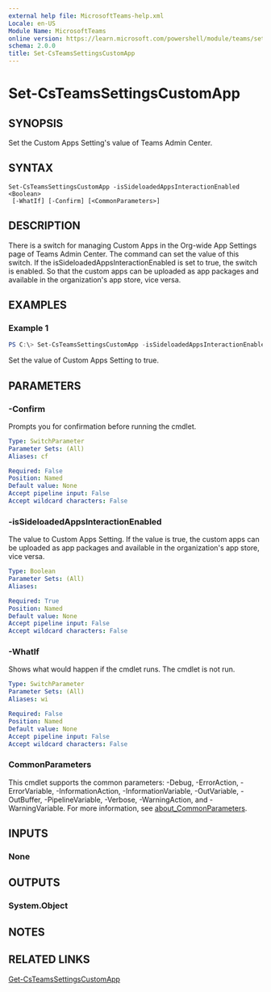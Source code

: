 ```yaml
---
external help file: MicrosoftTeams-help.xml
Locale: en-US
Module Name: MicrosoftTeams
online version: https://learn.microsoft.com/powershell/module/teams/set-csteamssettingscustomapp
schema: 2.0.0
title: Set-CsTeamsSettingsCustomApp
---
```


# Set-CsTeamsSettingsCustomApp

## SYNOPSIS
Set the Custom Apps Setting's value of Teams Admin Center.

## SYNTAX

```
Set-CsTeamsSettingsCustomApp -isSideloadedAppsInteractionEnabled <Boolean>
 [-WhatIf] [-Confirm] [<CommonParameters>]
```

## DESCRIPTION
There is a switch for managing Custom Apps in the Org-wide App Settings page of Teams Admin Center. The command can set the value of this switch. If the isSideloadedAppsInteractionEnabled is set to true, the switch is enabled. So that the custom apps can be uploaded as app packages and available in the organization's app store, vice versa.

## EXAMPLES

### Example 1
```powershell
PS C:\> Set-CsTeamsSettingsCustomApp -isSideloadedAppsInteractionEnabled $True
```

Set the value of Custom Apps Setting to true.

## PARAMETERS

### -Confirm
Prompts you for confirmation before running the cmdlet.

```yaml
Type: SwitchParameter
Parameter Sets: (All)
Aliases: cf

Required: False
Position: Named
Default value: None
Accept pipeline input: False
Accept wildcard characters: False
```

### -isSideloadedAppsInteractionEnabled
The value to Custom Apps Setting. If the value is true, the custom apps can be uploaded as app packages and available in the organization's app store, vice versa.

```yaml
Type: Boolean
Parameter Sets: (All)
Aliases:

Required: True
Position: Named
Default value: None
Accept pipeline input: False
Accept wildcard characters: False
```

### -WhatIf
Shows what would happen if the cmdlet runs.
The cmdlet is not run.

```yaml
Type: SwitchParameter
Parameter Sets: (All)
Aliases: wi

Required: False
Position: Named
Default value: None
Accept pipeline input: False
Accept wildcard characters: False
```

### CommonParameters
This cmdlet supports the common parameters: -Debug, -ErrorAction, -ErrorVariable, -InformationAction, -InformationVariable, -OutVariable, -OutBuffer, -PipelineVariable, -Verbose, -WarningAction, and -WarningVariable. For more information, see [about_CommonParameters](http://go.microsoft.com/fwlink/?LinkID=113216).

## INPUTS

### None

## OUTPUTS

### System.Object

## NOTES

## RELATED LINKS
[Get-CsTeamsSettingsCustomApp](https://learn.microsoft.com/powershell/module/teams/get-csteamssettingscustomapp)
